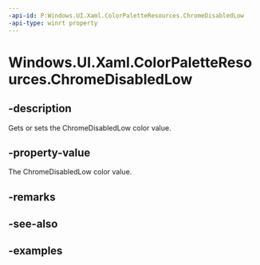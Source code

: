 ```yaml
---
-api-id: P:Windows.UI.Xaml.ColorPaletteResources.ChromeDisabledLow
-api-type: winrt property
---
```


<!-- Property syntax.
public IReference<Color> ChromeDisabledLow { get;  set; }
-->

# Windows.UI.Xaml.ColorPaletteResources.ChromeDisabledLow

## -description

Gets or sets the ChromeDisabledLow color value.

## -property-value

The ChromeDisabledLow color value.

## -remarks

## -see-also

## -examples

